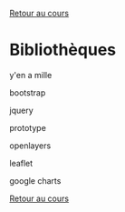 [Retour au cours](../cours.md)

# Bibliothèques

y'en a mille

bootstrap

jquery

prototype

openlayers

leaflet

google charts

[Retour au cours](../cours.md)
